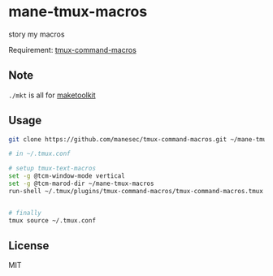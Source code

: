 # mane-tmux-macros
story my macros

Requirement: [tmux-command-macros](https://github.com/manesec/tmux-command-macros)


## Note

`./mkt` is all for [maketoolkit](https://github.com/manesec/maketoolkit)

## Usage

```bash
git clone https://github.com/manesec/tmux-command-macros.git ~/mane-tmux-macros

# in ~/.tmux.conf

# setup tmux-text-macros
set -g @tcm-window-mode vertical
set -g @tcm-marod-dir ~/mane-tmux-macros                          
run-shell ~/.tmux/plugins/tmux-command-macros/tmux-command-macros.tmux  


# finally 
tmux source ~/.tmux.conf
```

## License

MIT
